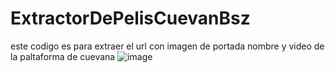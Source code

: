 # ExtractorDePelisCuevanBsz

este codigo es para extraer el url con imagen de portada nombre y video de la paltaforma de cuevana 
![image](https://github.com/user-attachments/assets/d75f53fb-2343-4122-aed9-d71ea4ac4bd7)

